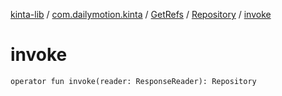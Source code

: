 [kinta-lib](../../../index.md) / [com.dailymotion.kinta](../../index.md) / [GetRefs](../index.md) / [Repository](index.md) / [invoke](./invoke.md)

# invoke

`operator fun invoke(reader: ResponseReader): Repository`
